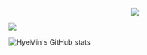 
<p align='center'>
    <img src="https://capsule-render.vercel.app/api?type=waving&color=#ffc0cb&height=300&section=header&text=HyeMin's%20GitHub&fontSize=60&animation=fadeIn&fontAlignY=38&descAlignY=51&descAlign=62"/>
</p>

<img src="https://img.shields.io/badge/react-20232a.svg?style=for-the-badge&logo=react&logoColor=61DAFB" />

<!--![Top Langs](https://github-readme-stats.vercel.app/api/top-langs/?username=marina-yhm&layout=compact)-->

![HyeMin's GitHub stats](https://github-readme-stats.vercel.app/api?username=marina-yhm&show_icons=true&theme=radical)
<!--
**marina-yhm/marina-yhm** is a ✨ _special_ ✨ repository because its `README.md` (this file) appears on your GitHub profile.

Here are some ideas to get you started:

- 🔭 I’m currently working on ...
- 🌱 I’m currently learning ...
- 👯 I’m looking to collaborate on ...
- 🤔 I’m looking for help with ...
- 💬 Ask me about ...
- 📫 How to reach me: ...
- 😄 Pronouns: ...
- ⚡ Fun fact: ...
-->
